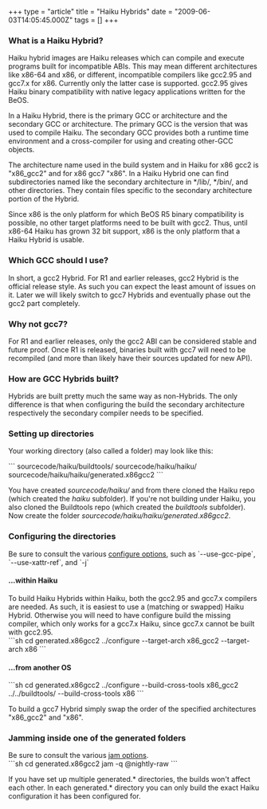 +++
type = "article"
title = "Haiku Hybrids"
date = "2009-06-03T14:05:45.000Z"
tags = []
+++

<h3>What is a Haiku Hybrid?</h3>
<p>
Haiku hybrid images are Haiku releases which can compile and execute programs built for incompatible ABIs. This may mean different architectures like x86-64 and x86, or different, incompatible compilers like gcc2.95 and gcc7.x for x86. Currently only the latter case is supported. gcc2.95 gives Haiku binary compatibility with native legacy applications written for the BeOS.
</p>

<p>
In a Haiku Hybrid, there is the primary GCC or architecture and the secondary GCC or architecture. The primary GCC is the version that was used to compile Haiku. The secondary GCC provides both a runtime time environment and a cross-compiler for using and creating other-GCC objects.
</p>

<p>
The architecture name used in the build system and in Haiku for x86 gcc2 is "x86_gcc2" and for x86 gcc7 "x86". In a Haiku Hybrid one can find subdirectories named like the secondary architecture in */lib/, */bin/, and other directories. They contain files specific to the secondary architecture portion of the Hybrid.
</p>

<p>
Since x86 is the only platform for which BeOS R5 binary compatibility is possible, no other target platforms need to be built with gcc2. Thus, until x86-64 Haiku has grown 32 bit support, x86 is the only platform that a Haiku Hybrid is usable.
</p>

<h3>Which GCC should I use?</h3>
<p>
In short, a gcc2 Hybrid. For R1 and earlier releases, gcc2 Hybrid is the official release style. As such you can expect the least amount of issues on it. Later we will likely switch to gcc7 Hybrids and eventually phase out the gcc2 part completely.
</p>

<h3>Why not gcc7?</h3>
<p>
For R1 and earlier releases, only the gcc2 ABI can be considered stable and future proof. Once R1 is released, binaries built with gcc7 will need to be recompiled (and more than likely have their sources updated for new API).
</p>

<h3>How are GCC Hybrids built?</h3>
<p>
Hybrids are built pretty much the same way as non-Hybrids. The only difference is that when configuring the build the secondary architecture respectively the secondary compiler needs to be specified.
<p>
<h3>Setting up directories</h3>
<p>Your working directory (also called a folder) may look like this:</p>
```
  sourcecode/haiku/buildtools/
  sourcecode/haiku/haiku/
  sourcecode/haiku/haiku/generated.x86gcc2
```
<p>You have created <i>sourcecode/haiku/</i> and from there cloned the Haiku repo (which created the <i>haiku</i> subfolder). If you're not building under Haiku, you also cloned the Buildtools repo (which created the <i>buildtools</i> subfolder). Now create the folder <i>sourcecode/haiku/haiku/generated.x86gcc2</i>.</p>

<h3>Configuring the directories</h3>
<div class="alert alert-info">
Be sure to consult the various <a href="/guides/building/configure">configure options</a>, such as `--use-gcc-pipe`, `--use-xattr-ref`, and `-j<N>`
</div>
<h4> ...within Haiku</h4>
<div class="alert alert-warning">
To build Haiku Hybrids within Haiku, both the gcc2.95 and gcc7.x compilers are needed.
As such, it is easiest to use a (matching or swapped) Haiku Hybrid. Otherwise you will need to have configure build the missing compiler, which only works for a gcc7.x Haiku, since gcc7.x cannot be built with gcc2.95.
</div>
```sh
  cd generated.x86gcc2
  ../configure --target-arch x86_gcc2 --target-arch x86
```
<h4> ...from another OS</h4>
```sh
  cd generated.x86gcc2
  ../configure --build-cross-tools x86_gcc2 ../../buildtools/ --build-cross-tools x86
```

<p>
To build a gcc7 Hybrid simply swap the order of the specified architectures "x86_gcc2" and "x86".
</p>

<h3>Jamming inside one of the generated folders</h3>
<div class="alert alert-info">
Be sure to consult the various <a href="/guides/building/jam">jam options</a>.
</div>
```sh
  cd generated.x86gcc2
  jam -q @nightly-raw
```

<p>
If you have set up multiple generated.* directories, the builds won't affect each other. In each generated.* directory you can only build the exact Haiku configuration it has been configured for.
</p>

